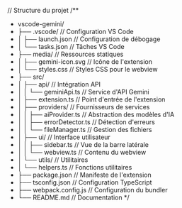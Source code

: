 // Structure du projet
/**
 * vscode-gemini/
 * ├── .vscode/            // Configuration VS Code
 * │   ├── launch.json     // Configuration de débogage
 * │   └── tasks.json      // Tâches VS Code
 * ├── media/              // Ressources statiques
 * │   ├── gemini-icon.svg // Icône de l'extension
 * │   └── styles.css      // Styles CSS pour le webview
 * ├── src/
 * │   ├── api/            // Intégration API
 * │   │   └── geminiApi.ts // Service d'API Gemini
 * │   ├── extension.ts    // Point d'entrée de l'extension
 * │   ├── providers/      // Fournisseurs de services
 * │   │   ├── aiProvider.ts      // Abstraction des modèles d'IA
 * │   │   ├── errorDetector.ts   // Détection d'erreurs
 * │   │   └── fileManager.ts     // Gestion des fichiers
 * │   ├── ui/             // Interface utilisateur
 * │   │   ├── sidebar.ts  // Vue de la barre latérale
 * │   │   └── webview.ts  // Contenu du webview
 * │   └── utils/          // Utilitaires
 * │       └── helpers.ts  // Fonctions utilitaires
 * ├── package.json        // Manifeste de l'extension
 * ├── tsconfig.json       // Configuration TypeScript
 * ├── webpack.config.js   // Configuration du bundler
 * └── README.md           // Documentation
 */
